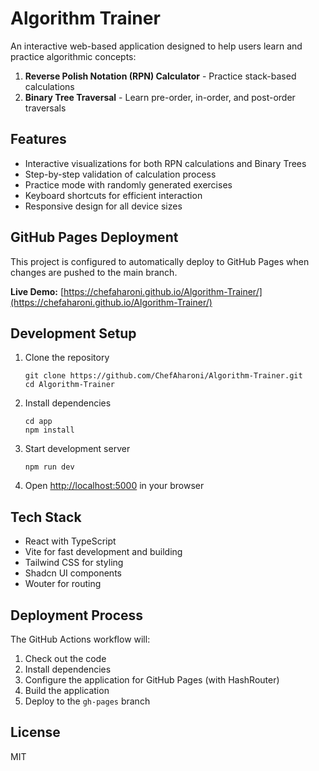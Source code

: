 # Algorithm Trainer

An interactive web-based application designed to help users learn and practice algorithmic concepts:

1. **Reverse Polish Notation (RPN) Calculator** - Practice stack-based calculations
2. **Binary Tree Traversal** - Learn pre-order, in-order, and post-order traversals

## Features

- Interactive visualizations for both RPN calculations and Binary Trees
- Step-by-step validation of calculation process
- Practice mode with randomly generated exercises
- Keyboard shortcuts for efficient interaction
- Responsive design for all device sizes

## GitHub Pages Deployment

This project is configured to automatically deploy to GitHub Pages when changes are pushed to the main branch.

**Live Demo:** [https://chefaharoni.github.io/Algorithm-Trainer/](https://chefaharoni.github.io/Algorithm-Trainer/)

## Development Setup

1. Clone the repository
   ```
   git clone https://github.com/ChefAharoni/Algorithm-Trainer.git
   cd Algorithm-Trainer
   ```

2. Install dependencies
   ```
   cd app
   npm install
   ```

3. Start development server
   ```
   npm run dev
   ```

4. Open [http://localhost:5000](http://localhost:5000) in your browser

## Tech Stack

- React with TypeScript
- Vite for fast development and building
- Tailwind CSS for styling
- Shadcn UI components
- Wouter for routing

## Deployment Process

The GitHub Actions workflow will:

1. Check out the code
2. Install dependencies
3. Configure the application for GitHub Pages (with HashRouter)
4. Build the application
5. Deploy to the `gh-pages` branch

## License

MIT